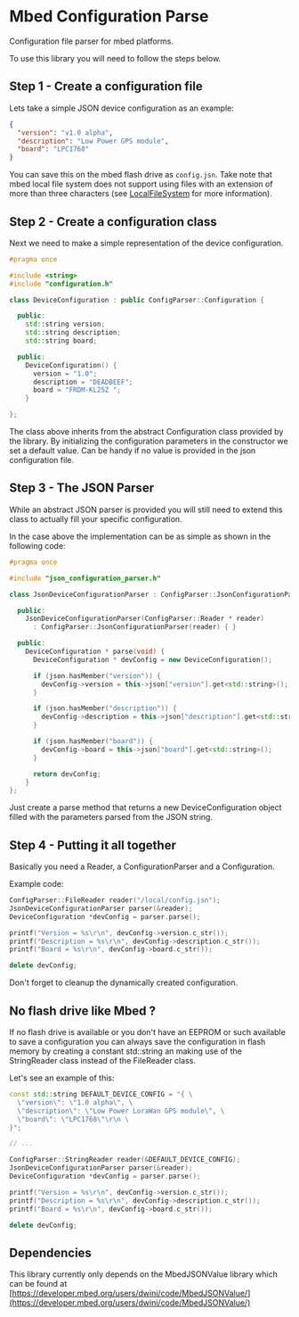 # Mbed Configuration Parse

Configuration file parser for mbed platforms.

To use this library you will need to follow the steps below.

## Step 1 - Create a configuration file

Lets take a simple JSON device configuration as an example:

```json
{
  "version": "v1.0 alpha",
  "description": "Low Power GPS module",
  "board": "LPC1768"
}
```

You can save this on the mbed flash drive as `config.jsn`. Take note that mbed
local file system does not support using files with an extension of more than
three characters (see [LocalFileSystem](https://developer.mbed.org/handbook/LocalFileSystem) for more information).

## Step 2 - Create a configuration class

Next we need to make a simple representation of the device configuration.

```c++
#pragma once

#include <string>
#include "configuration.h"

class DeviceConfiguration : public ConfigParser::Configuration {

  public:
    std::string version;
    std::string description;
    std::string board;

  public:
    DeviceConfiguration() {
      version = "1.0";
      description = "DEADBEEF";
      board = "FRDM-KL25Z ";
    }

};
```

The class above inherits from the abstract Configuration class provided by the library.
By initializing the configuration parameters in the constructor we set a default value.
Can be handy if no value is provided in the json configuration file.

## Step 3 - The JSON Parser

While an abstract JSON parser is provided you will still need to extend this class
to actually fill your specific configuration.

In the case above the implementation can be as simple as shown in the following code:

```c++
#pragma once

#include "json_configuration_parser.h"

class JsonDeviceConfigurationParser : ConfigParser::JsonConfigurationParser {

  public:
    JsonDeviceConfigurationParser(ConfigParser::Reader * reader)
      : ConfigParser::JsonConfigurationParser(reader) { }

  public:
    DeviceConfiguration * parse(void) {
      DeviceConfiguration * devConfig = new DeviceConfiguration();

      if (json.hasMember("version")) {
        devConfig->version = this->json["version"].get<std::string>();
      }

      if (json.hasMember("description")) {
        devConfig->description = this->json["description"].get<std::string>();
      }

      if (json.hasMember("board")) {
        devConfig->board = this->json["board"].get<std::string>();
      }

      return devConfig;
    }
};
```

Just create a parse method that returns a new DeviceConfiguration object filled
with the parameters parsed from the JSON string.

## Step 4 - Putting it all together

Basically you need a Reader, a ConfigurationParser and a Configuration.

Example code:

```c++
ConfigParser::FileReader reader("/local/config.jsn");
JsonDeviceConfigurationParser parser(&reader);
DeviceConfiguration *devConfig = parser.parse();

printf("Version = %s\r\n", devConfig->version.c_str());
printf("Description = %s\r\n", devConfig->description.c_str());
printf("Board = %s\r\n", devConfig->board.c_str());

delete devConfig;
```

Don't forget to cleanup the dynamically created configuration.

## No flash drive like Mbed ?

If no flash drive is available or you don't have an EEPROM or such available to save
a configuration you can always save the configuration in flash memory by creating a constant
std::string an making use of the StringReader class instead of the FileReader class.

Let's see an example of this:

```c++
const std::string DEFAULT_DEVICE_CONFIG = "{ \
  \"version\": \"1.0 alpha\", \
  \"description\": \"Low Power LoraWan GPS module\", \
  \"board\": \"LPC1768\"\r\n \
}";

// ...

ConfigParser::StringReader reader(&DEFAULT_DEVICE_CONFIG);
JsonDeviceConfigurationParser parser(&reader);
DeviceConfiguration *devConfig = parser.parse();

printf("Version = %s\r\n", devConfig->version.c_str());
printf("Description = %s\r\n", devConfig->description.c_str());
printf("Board = %s\r\n", devConfig->board.c_str());

delete devConfig;
```

## Dependencies

This library currently only depends on the MbedJSONValue library which can be found at
[https://developer.mbed.org/users/dwini/code/MbedJSONValue/](https://developer.mbed.org/users/dwini/code/MbedJSONValue/)
